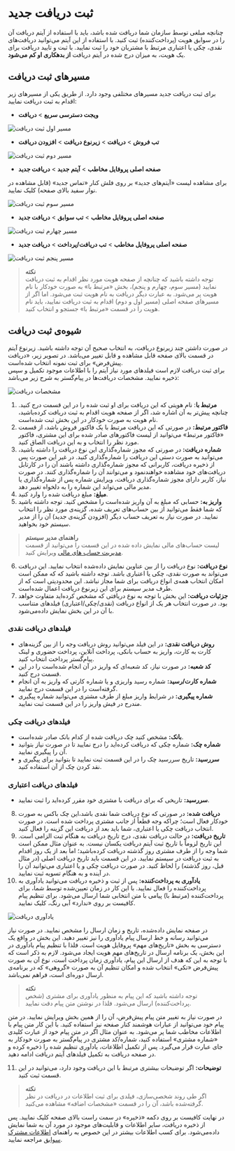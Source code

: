 #  ثبت دریافت جدید
چنانچه مبلغی توسط سازمان شما دریافت شده باشد، باید با استفاده از آیتم دریافت آن را در سوابق هویت (پرداخت‌کننده) ثبت کنید. با استفاده از این آیتم می‌توانید دریافت‌های نقدی، چکی یا اعتباری مرتبط با مشتریان خود را ثبت نمایید. با ثبت و تایید دریافت برای یک هویت، به میزان درج شده در آیتم دریافت **از بدهکاری او کم می‌شود**. 

## مسیر‌های ثبت دریافت
برای ثبت دریافت جدید مسیرهای‌ مختلفی وجود دارد. از طریق یکی از مسیرهای زیر اقدام به ثبت دریافت نمایید:<br>

- **ویجت دسترسی سریع** > **دریافت**

![مسیر اول ثبت دریافت](./Images/new-receipt-method1_2.8.3.png)

- **تب فروش** > **دریافت** > **زیرنوع دریافت** > **افزودن دریافت**

![مسیر دوم ثبت دریافت](./Images/new-receipt-method2_2.8.3.png)

- **صفحه اصلی پروفایل مخاطب** > **آیتم جدید** > **دریافت جدید**

برای مشاهده لیست «آیتم‌های جدید» بر روی فلش کنار «تماس جدید» (قابل مشاهده در نوار سفید بالای صفحه) کلیک نمایید.

![مسیر سوم ثبت دریافت](./Images/new-receipt-method3_2.8.3.png)

- **صفحه اصلی پروفایل مخاطب** > **تب سوابق** > **دریافت جدید**

![مسیر چهارم ثبت دریافت](./Images/new-receipt-method4_2.8.3.png)

- **صفحه اصلی پروفایل مخاطب** > **تب دریافت/پرداخت** > **دریافت جدید**

![مسیر پنجم ثبت دریافت](./Images/new-receipt-method5_2.8.3.png)

> **نکته**<br>
> توجه داشته باشید که چنانچه از صفحه هویت مورد نظر اقدام به ثبت دریافت نمایید (مسیر سوم، چهارم و پنجم)، بخش «مرتبط با» به صورت خودکار با نام هویت پر می‌شود. به عبارت دیگر دریافت به نام هویت ثبت می‌شود. اما اگر از مسیرهای صفحه اصلی (مسیر اول و دوم) اقدام به ثبت دریافت نمایید، باید نام هویت را در قسمت «مرتبط با» جستجو و انتخاب کنید.<br>

## شیوه‌ی ثبت دریافت
در صورت داشتن چند زیرنوع دریافت، به انتخاب صحیح آن توجه داشته باشید. زیرنوع آیتم در قسمت بالای صفحه قابل مشاهده و قابل تغییر می‌باشد. در تصویر زیر، «دریافت پیش‌فرض» برای ثبت نمونه انتخاب شده‌است.<br>
برای ثبت دریافت لازم است فیلدهای مورد نیاز آیتم را با اطلاعات موجود تکمیل و سپس ذخیره نمایید. مشخصات دریافت‌ها در پیام‌گستر به شرح زیر می‌باشد:

![مشخصات دریافت](./Images/receipt-information-2.8.3.png)

1. **مرتبط با**: نام هویتی که این دریافت برای او ثبت شده را در این قسمت درج کنید. چنانچه پیش‌تر به آن اشاره شد، اگر از صفحه هویت اقدام به ثبت دریافت کرده‌باشید، نام هویت به صورت خودکار در این بخش ثبت شده‌است.<br>
2. **فاکتور مرتبط:** در صورتی که این دریافت مرتبط با یک فاکتور فروش باشد، از قسمت «فاکتور مرتبط» می‌توانید از لیست فاکتورهای صادر شده برای این مشتری، فاکتور مورد نظر را انتخاب و به این دریافت الصاق کنید.<br>
3. **شماره دریافت:** در صورتی که مجوز شماره‌گذاری این نوع دریافت را داشته باشید، می‌توانید به صورت دستی این دریافت را شماره‌گذاری کنید. در غیر این صورت پس از ذخیره دریافت، کاربرانی که مجوز شماره‌گذاری داشته باشند آن را در کارتابل دریافت‌های خود مشاهده خواهند‌نمود و می‌توانند آن را شماره‌گذاری کنند. در صورت نیاز، کاربر دارای مجوز شماره‌گذاری دریافت، ویرایش شماره پس از شماره‌گذاری یا مدیر مالی می‌تواند این شماره را به دلخواه تغییر دهد.<br>
4. **مبلغ:** مبلغ دریافت شده را وارد کنید.<br>
5. **واریز به:** حسابی که مبلغ به آن واریز شده‌است را مشخص کنید. توجه داشته باشید که شما فقط می‌توانید از بین حساب‌‌های تعریف شده، گزینه‌ی مورد نظر را انتخاب نمایید. در صورت نیاز به تعریف حساب دیگر (افزودن گزینه‌ی جدید) آن را از مدیر سیستم خود بخواهید.<br>

> **راهنمای مدیر سیستم**<br>
> لیست حساب‌های مالی نمایش داده شده در این قسمت را می‌توانید از قسمت [مدیریت حساب های مالی](https://github.com/1stco/PayamGostarDocs/blob/master/Help/Basic-Information/Financial-account-management/Financial-account-management.md) ویرایش کنید.<br>

6. **نوع دریافت:** نوع دریافت را از بین عناوین نمایش داده‌شده انتخاب نمایید. این دریافت می‌تواند به صورت نقدی، چکی یا اعتباری باشد. توجه داشته باشید که که ممکن است امکان انتخاب همه‌ی انواع دریافت برای شما مجاز نباشد. این محدودیتی است که از طرف مدیر سیستم برای این زیرنوع دریافت اعمال شده‌است.<br>
7. **جزئیات دریافت:** این بخش با توجه به نوع دریافتی که مشخص کرده‌اید متفاوت خواهد بود. در صورت انتخاب هر یک از انواع دریافت (نقدی/چکی/اعتباری) فیلدهای متناسب با آن در این بخش نمایش داده‌می‌شود.

### فیلدهای دریافت نقدی
- **روش دریافت نقدی:** در این فیلد می‌توانید روش دریافت وجه را از بین گزینه‌های کارت به کارت، واریز به حساب بانکی، پرداخت آنلاین، پرداخت حضوری و لینک پیام‌گستر پرداخت انتخاب کنید.
- **کد شعبه:** در صورت نیاز، کد شعبه‌ای که واریز در آن انجام شده‌است را در این قسمت درج کنید.
- **شماره کارت/رسید:** شماره رسید واریزی و یا شماره کارتی که واریز به آن انجام گرفته‌است را در این قسمت درج نمایید.
- **شماره پیگیری:** در شرایط واریز مبلغ از طرف مشتری می‌توانید شماره پیگیری مندرح در فیش واریز را در این قسمت ثبت نمایید.

### فیلدهای دریافت چکی
- **بانک:** مشخص کنید چک دریافت شده از کدام بانک صادر شده‌است.
- **شماره چک:** شماره چکی که دریافت کرده‌اید را درج نمایید تا در صورت نیاز بتوانید آن را پیگیری نمایید.
- **سررسید:** تاریخ سررسید چک را در این قسمت ثبت نمایید تا بتوانید برای پیگیری و نقد کردن چک از آن استفاده کنید.

### فیلدهای دریافت اعتباری
- **سررسید:** تاریخی که برای دریافت با مشتری خود مقرر کرده‌اید را ثبت نمایید.

8. **دریافت شده:** در صورتی که نوع دریافت شما نقدی باشد،‌این چک باکس به صورت خودکار فعال است؛ چراکه وجه قطعاً از جانب مشتری پرداخت شده است. در صورت انتخاب دریافت چکی یا اعتباری، شما باید بعد از دریافت این گزینه را فعال کنید.<br>
9. **تاریخ دریافت:** در حالت دریافت نقدی،‌ درج تاریخ دریافت به هنگام ثبت الزامی است. این تاریخ لزوماً با تاریخ ثبت آیتم دریافت یکسان نیست. به عنوان مثال ممکن است شما وجه را از طرف مشتری روز گذشته دریافت کرده‌باشید؛ اما بعد از یک روز اقدام به ثبت دریافت در سیستم نمایید. در این قسمت باید تاریخ دریافت اصلی (در مثال قبل، روز گذشته) را لحاظ کنید. در صورت دریافت چکی و یا اعتباری می‌توانید آن را در آینده و به هنگام تسویه ثبت نمایید.<br>
10. **یادآوری به پرداخت‌کننده:** پس از ثبت و ذخیره دریافت می‌توانید یادآوری به پرداخت‌کننده را فعال نمایید. با این کار در زمان تعیین‌شده توسط شما،‌ برای پرداخت‌کننده (مرتبط با) پیامی با متن انتخابی شما ارسال می‌شود. برای تنظیم پیام کافیست بر روی «ندارد» آبی رنگ،‌ کلیک نمایید.<br>

![یادآوری دریافت](./Images/Receipt-reminder-2.8.3.png)

در صفحه نمایش داده‌شده، تاریخ و زمان ارسال را مشخص نمایید. در صورت نیاز می‌توانید رسانه و خط ارسال پیام یادآوری را نیز تغییر دهید. این بخش در واقع یک دسترسی به بخش «تاریخ‌های مهم» پروفایل هویت است. فلذا با تنظیم پیام یادآوری در این بخش، یک برنامه ارسال در تاریخ‌های مهم هویت ایجاد می‌شود. لازم به ذکر است که با توجه به این که هدف از ارسال این پیام، یادآوری زمان پرداخت است، نوع آن به صورت پیش‌فرض «تکی» انتخاب شده و امکان تنظیم آن به صورت «گروهی» که در برنامه‌ی ارسال دوره‌ای است، فراهم نمی‌باشد. <br>

> **نکته**<br>
> توجه داشته باشید که این پیام به منظور یادآوری برای مشتری (شخص پرداخت‌کننده) ارسال می‌شود. فلذا در نوشتن متن پیام دقت نمایید.<br>

در صورت نیاز به تغییر متن پیام پیش‌فرض، آن را از همین بخش ویرایش نمایید. در متن پیام خود می‌توانید از عبارات هوشمند کنار صفحه نیز استفاده کنید. با این کار متن پیام با اطلاعات مخاطب شما پر می‌شود. به عنوان مثال اگر در متن پیام خود از عبارت کلیدی «شماره مشتری» استفاده کنید، شماره/کد مشتری در پیام‌گستر به صورت خودکار به جای عبارت قرار می‌گیرد. پس از تکمیل اطلاعات، یادآوری تنظیم شده را ذخیره کرده و در صفحه دریافت به تکمیل فیلدهای آیتم دریافت ادامه دهید.<br>

11. **توضیحات:** اگر توضیحات بیشتری مرتبط با این دریافت وجود دارد، می‌توانید در این قسمت ثبت کنید.

> **نکته**<br> 
> اگر طی روند شخصی‌سازی، فیلدی برای ثبت اطلاعات در دریافت در نظر گرفته‌شده باشد، آن را در  قسمت «مشخصات اضافه» مشاهده می‌کنید.<br>

در نهایت کافیست بر روی دکمه «ذخیره» در سمت راست بالای صفحه کلیک نمایید. پس از ذخیره دریافت، سایر اطلاعات و قابلیت‌های موجود در مورد آن به شما نمایش داده‌می‌شود. برای کسب اطلاعات بیشتر در این خصوص به راهنمای [ اطلاعات مشترک سوابق](https://github.com/1stco/PayamGostarDocs/blob/master/Help/Integrated-bank/Database/Records/Joint-record-information/Joint-record-information.md) مراجعه نمایید.<br>
